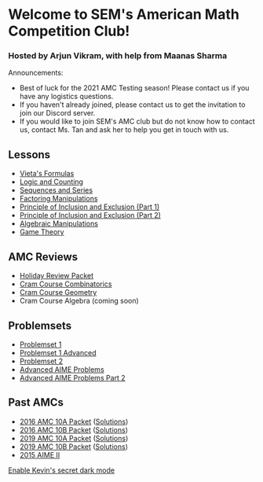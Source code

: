 # Welcome to SEM's American Math Competition Club!

### Hosted by Arjun Vikram, with help from Maanas Sharma



Announcements:

- Best of luck for the 2021 AMC Testing season! Please contact us if you have any logistics questions.
- If you haven't already joined, please contact us to get the invitation to join our Discord server.
- If you would like to join SEM's AMC club but do not know how to contact us, contact Ms. Tan and ask her to help you get in touch with us.


## Lessons

- [Vieta's Formulas](VietasFormulas.pdf)
- [Logic and Counting](LogicCombinatorics.pdf)
- [Sequences and Series](SequencesSeries.pdf)
- [Factoring Manipulations](FactoringManipulations.pdf)
- [Principle of Inclusion and Exclusion (Part 1)](PIEPart1.pdf)
- [Principle of Inclusion and Exclusion (Part 2)](PIEPart2.pdf)
- [Algebraic Manipulations](AlgebraicManipulations.pdf)
- [Game Theory](GameTheory.pdf)

## AMC Reviews

- [Holiday Review Packet](Holiday-Review.pdf)
- [Cram Course Combinatorics](Cram-Course-Combinatorics.pdf)
- [Cram Course Geometry](Cram-Course-Geometry.pdf)
- Cram Course Algebra (coming soon)

## Problemsets

- [Problemset 1](Problemset1.pdf)
- [Problemset 1 Advanced](Problemset1Advanced.pdf)
- [Problemset 2](Problemset2.pdf)
- [Advanced AIME Problems](Week2Advanced.pdf)
- [Advanced AIME Problems Part 2](AdvancedAIMEProblemsPart2.pdf)

## Past AMCs
- [2016 AMC 10A Packet](2016-10A.pdf) ([Solutions](https://artofproblemsolving.com/wiki/index.php/2016_AMC_10A_Problems))
- [2016 AMC 10B Packet](2016-10B.pdf) ([Solutions](https://artofproblemsolving.com/wiki/index.php/2016_AMC_10B_Problems))
- [2019 AMC 10A Packet](2019-10A.pdf) ([Solutions](https://artofproblemsolving.com/wiki/index.php/2019_AMC_10A_Problems))
- [2019 AMC 10B Packet](2019-10B.pdf) ([Solutions](https://artofproblemsolving.com/wiki/index.php/2019_AMC_10B_Problems))
- [2015 AIME II](2015-AIME-2.pdf)



<a id="darkmode" href="javascript:void((document.body.style.backgroundColor='#111')+(window.darkmode.remove()))">Enable Kevin's secret dark mode</a>
